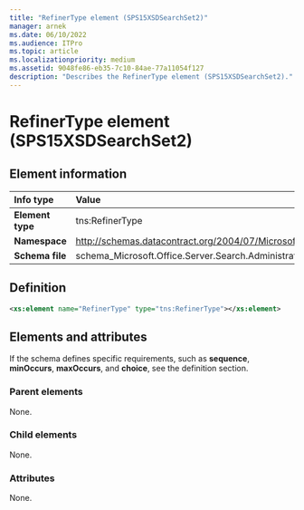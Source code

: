 ```yaml
---
title: "RefinerType element (SPS15XSDSearchSet2)"
manager: arnek
ms.date: 06/10/2022
ms.audience: ITPro
ms.topic: article
ms.localizationpriority: medium
ms.assetid: 9048fe86-eb35-7c10-84ae-77a11054f127
description: "Describes the RefinerType element (SPS15XSDSearchSet2)."
---
```


# RefinerType element (SPS15XSDSearchSet2)



## Element information

|Info type|Value|
|:-----|:-----|
|**Element type** <br/> |tns:RefinerType  <br/> |
|**Namespace** <br/> |http://schemas.datacontract.org/2004/07/Microsoft.Office.Server.Search.Administration  <br/> |
|**Schema file** <br/> |schema_Microsoft.Office.Server.Search.Administration.xsd  <br/> |

## Definition

```XML
<xs:element name="RefinerType" type="tns:RefinerType"></xs:element>

```

## Elements and attributes

If the schema defines specific requirements, such as **sequence**, **minOccurs**, **maxOccurs**, and **choice**, see the definition section.

### Parent elements

None.

### Child elements

None.

### Attributes

None.
